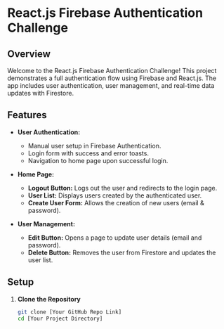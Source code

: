 # **React.js Firebase Authentication Challenge**

## **Overview**

Welcome to the React.js Firebase Authentication Challenge! This project demonstrates a full authentication flow using Firebase and React.js. The app includes user authentication, user management, and real-time data updates with Firestore.

## **Features**

- **User Authentication:**
  - Manual user setup in Firebase Authentication.
  - Login form with success and error toasts.
  - Navigation to home page upon successful login.

- **Home Page:**
  - **Logout Button:** Logs out the user and redirects to the login page.
  - **User List:** Displays users created by the authenticated user.
  - **Create User Form:** Allows the creation of new users (email & password).

- **User Management:**
  - **Edit Button:** Opens a page to update user details (email and password).
  - **Delete Button:** Removes the user from Firestore and updates the user list.

## **Setup**

1. **Clone the Repository**

   ```bash
   git clone [Your GitHub Repo Link]
   cd [Your Project Directory]
